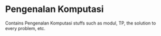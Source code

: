 # Pengenalan Komputasi
Contains Pengenalan Komputasi stuffs such as modul, TP, the solution to every problem, etc.